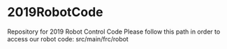 # 2019RobotCode
Repository for 2019 Robot Control Code
       Please follow this path in order to access our robot code:
src/main/frc/robot
